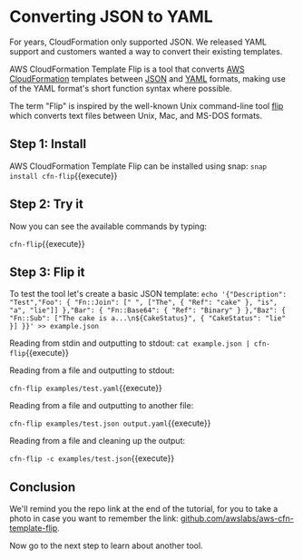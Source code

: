 # Converting JSON to YAML

For years, CloudFormation only supported JSON. We released YAML support and customers wanted a way to convert their existing templates.

AWS CloudFormation Template Flip is a tool that converts [AWS CloudFormation](https://aws.amazon.com/cloudformation/) templates between [JSON](http://json.org/) and [YAML](http://yaml.org) formats, making use of the YAML format's short function syntax where possible.

The term "Flip" is inspired by the well-known Unix command-line tool [flip](https://ccrma.stanford.edu/~craig/utility/flip/) which converts text files between Unix, Mac, and MS-DOS formats.

## Step 1: Install 

AWS CloudFormation Template Flip can be installed using snap:
`snap install cfn-flip`{{execute}}

## Step 2: Try it

Now you can see the available commands by typing:

`cfn-flip`{{execute}}

## Step 3: Flip it

To test the tool let's create a basic JSON template:
`echo '{"Description": "Test","Foo": { "Fn::Join": [" ", ["The", { "Ref": "cake" }, "is", "a", "lie"]] },"Bar": { "Fn::Base64": { "Ref": "Binary" } },"Baz": { "Fn::Sub": ["The cake is a...\n${CakeStatus}", { "CakeStatus": "lie" }] }}' >> example.json`

Reading from stdin and outputting to stdout:
`cat example.json | cfn-flip`{{execute}}

Reading from a file and outputting to stdout:

`cfn-flip examples/test.yaml`{{execute}}

Reading from a file and outputting to another file:

`cfn-flip examples/test.json output.yaml`{{execute}}

Reading from a file and cleaning up the output:

`cfn-flip -c examples/test.json`{{execute}}

## Conclusion

We'll remind you the repo link at the end of the tutorial, for you to take a photo in case you want to remember the link: [github.com/awslabs/aws-cfn-template-flip](https://github.com/awslabs/aws-cfn-template-flip).

Now go to the next step to learn about another tool.
 
